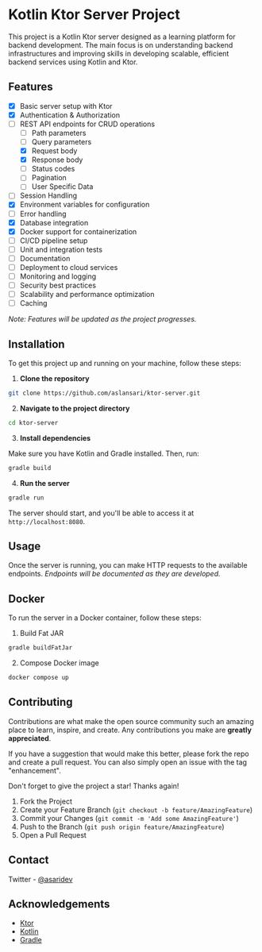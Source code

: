 # Kotlin Ktor Server Project

This project is a Kotlin Ktor server designed as a learning platform for backend development. The main focus is on understanding backend infrastructures and improving skills in developing scalable, efficient backend services using Kotlin and Ktor. 

## Features
- [x] Basic server setup with Ktor
- [x] Authentication & Authorization
- [ ] REST API endpoints for CRUD operations
    - [ ] Path parameters
    - [ ] Query parameters
    - [x] Request body
    - [x] Response body
    - [ ] Status codes
    - [ ] Pagination
    - [ ] User Specific Data
- [ ] Session Handling
- [x] Environment variables for configuration
- [ ] Error handling
- [x] Database integration
- [x] Docker support for containerization
- [ ] CI/CD pipeline setup
- [ ] Unit and integration tests
- [ ] Documentation
- [ ] Deployment to cloud services
- [ ] Monitoring and logging
- [ ] Security best practices
- [ ] Scalability and performance optimization
- [ ] Caching

*Note: Features will be updated as the project progresses.*

## Installation

To get this project up and running on your machine, follow these steps:

1. **Clone the repository**

```bash
git clone https://github.com/aslansari/ktor-server.git
```

2. **Navigate to the project directory**

```bash
cd ktor-server
```

3. **Install dependencies**

Make sure you have Kotlin and Gradle installed. Then, run:

```bash
gradle build
```

4. **Run the server**

```bash
gradle run
```

The server should start, and you'll be able to access it at `http://localhost:8080`.

## Usage

Once the server is running, you can make HTTP requests to the available endpoints. *Endpoints will be documented as they are developed.*

## Docker

To run the server in a Docker container, follow these steps:

1. Build Fat JAR

```bash
gradle buildFatJar
```

2. Compose Docker image

```bash
docker compose up
```

## Contributing

Contributions are what make the open source community such an amazing place to learn, inspire, and create. Any contributions you make are **greatly appreciated**.

If you have a suggestion that would make this better, please fork the repo and create a pull request. You can also simply open an issue with the tag "enhancement".

Don't forget to give the project a star! Thanks again!

1. Fork the Project
2. Create your Feature Branch (`git checkout -b feature/AmazingFeature`)
3. Commit your Changes (`git commit -m 'Add some AmazingFeature'`)
4. Push to the Branch (`git push origin feature/AmazingFeature`)
5. Open a Pull Request

## Contact

Twitter - [@asaridev](https://twitter.com/asaridev)

## Acknowledgements

- [Ktor](https://ktor.io/)
- [Kotlin](https://kotlinlang.org/)
- [Gradle](https://gradle.org/)
```
